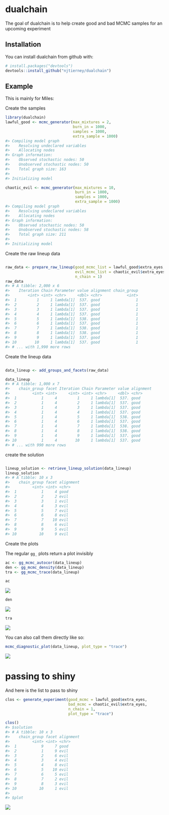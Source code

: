 
<!-- README.md is generated from README.Rmd. Please edit that file -->

# dualchain

The goal of dualchain is to help create good and bad MCMC samples for an
upcoming experiment

## Installation

You can install dualchain from github with:

``` r
# install.packages("devtools")
devtools::install_github("njtierney/dualchain")
```

## Example

This is mainly for Miles:

Create the samples

``` r
library(dualchain)
lawful_good <- mcmc_generator(max_mixtures = 2,
                              burn_in = 1000,
                              samples = 1000,
                              extra_sample = 1000)
#> Compiling model graph
#>    Resolving undeclared variables
#>    Allocating nodes
#> Graph information:
#>    Observed stochastic nodes: 50
#>    Unobserved stochastic nodes: 50
#>    Total graph size: 163
#> 
#> Initializing model

chaotic_evil <- mcmc_generator(max_mixtures = 10,
                               burn_in = 1000,
                               samples = 1000,
                               extra_sample = 1000)
#> Compiling model graph
#>    Resolving undeclared variables
#>    Allocating nodes
#> Graph information:
#>    Observed stochastic nodes: 50
#>    Unobserved stochastic nodes: 58
#>    Total graph size: 211
#> 
#> Initializing model
```

Create the raw lineup data

``` r

raw_data <- prepare_raw_lineup(good_mcmc_list = lawful_good$extra_eyes,
                               evil_mcmc_list = chaotic_evil$extra_eyes,
                               n_chain = 1)
raw_data
#> # A tibble: 2,000 x 6
#>    Iteration Chain Parameter value alignment chain_group
#>        <int> <int> <chr>     <dbl> <chr>           <int>
#>  1         1     1 lambda[1]  537. good                1
#>  2         2     1 lambda[1]  537. good                1
#>  3         3     1 lambda[1]  537. good                1
#>  4         4     1 lambda[1]  537. good                1
#>  5         5     1 lambda[1]  538. good                1
#>  6         6     1 lambda[1]  537. good                1
#>  7         7     1 lambda[1]  538. good                1
#>  8         8     1 lambda[1]  538. good                1
#>  9         9     1 lambda[1]  537. good                1
#> 10        10     1 lambda[1]  537. good                1
#> # ... with 1,990 more rows
```

Create the lineup data

``` r

data_lineup <- add_groups_and_facets(raw_data)

data_lineup
#> # A tibble: 1,000 x 7
#>    chain_group facet Iteration Chain Parameter value alignment
#>          <int> <int>     <int> <int> <chr>     <dbl> <chr>    
#>  1           1     4         1     1 lambda[1]  537. good     
#>  2           1     4         2     1 lambda[1]  537. good     
#>  3           1     4         3     1 lambda[1]  537. good     
#>  4           1     4         4     1 lambda[1]  537. good     
#>  5           1     4         5     1 lambda[1]  538. good     
#>  6           1     4         6     1 lambda[1]  537. good     
#>  7           1     4         7     1 lambda[1]  538. good     
#>  8           1     4         8     1 lambda[1]  538. good     
#>  9           1     4         9     1 lambda[1]  537. good     
#> 10           1     4        10     1 lambda[1]  537. good     
#> # ... with 990 more rows
```

create the solution

``` r

lineup_solution <- retrieve_lineup_solution(data_lineup)
lineup_solution
#> # A tibble: 10 x 3
#>    chain_group facet alignment
#>          <int> <int> <chr>    
#>  1           1     4 good     
#>  2           2     2 evil     
#>  3           3     1 evil     
#>  4           4     3 evil     
#>  5           5     7 evil     
#>  6           6     8 evil     
#>  7           7    10 evil     
#>  8           8     6 evil     
#>  9           9     5 evil     
#> 10          10     9 evil
```

Create the plots

The regular `gg_` plots return a plot invisibly

``` r
ac <- gg_mcmc_autocor(data_lineup)
den <- gg_mcmc_density(data_lineup)
tra <- gg_mcmc_trace(data_lineup)

ac
```

![](man/figures/README-show-plots-1.png)<!-- -->

``` r
den
```

![](man/figures/README-show-plots-2.png)<!-- -->

``` r
tra
```

![](man/figures/README-show-plots-3.png)<!-- -->

You can also call them directly like so:

``` r
mcmc_diagnostic_plot(data_lineup, plot_type = "trace")
```

![](man/figures/README-mcmc-diagnostic-plot-1.png)<!-- -->

# passing to shiny

And here is the list to pass to shiny

``` r
clos <- generate_experiment(good_mcmc = lawful_good$extra_eyes,
                            bad_mcmc = chaotic_evil$extra_eyes,
                            n_chain = 1,
                            plot_type = "trace")

clos()
#> $solution
#> # A tibble: 10 x 3
#>    chain_group facet alignment
#>          <int> <int> <chr>    
#>  1           9     7 good     
#>  2           1     9 evil     
#>  3           2     6 evil     
#>  4           3     4 evil     
#>  5           4     8 evil     
#>  6           5    10 evil     
#>  7           6     5 evil     
#>  8           7     2 evil     
#>  9           8     3 evil     
#> 10          10     1 evil     
#> 
#> $plot
```

![](man/figures/README-generate-experiment-1.png)<!-- -->
